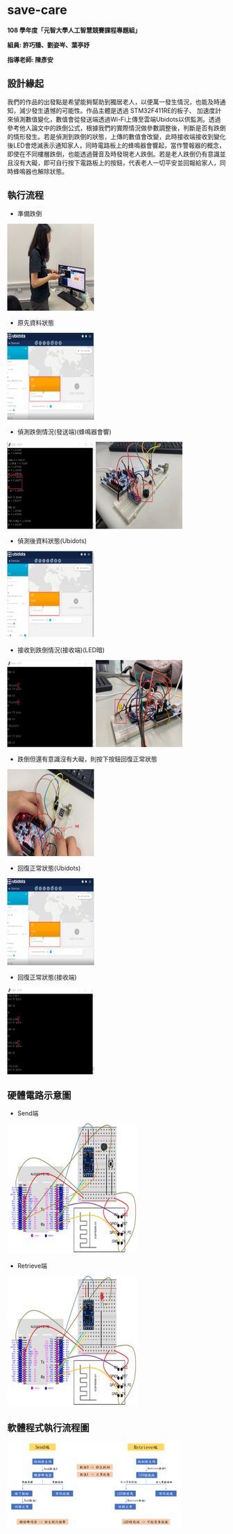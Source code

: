 # save-care
**108 學年度「元智大學人工智慧競賽課程專題組」**

**組員: 許巧臻、劉姿岑、葉亭妤** 

**指導老師: 陳彥安**

## 設計緣起

我們的作品的出發點是希望能夠幫助到獨居老人，以便萬一發生情況，也能及時通知，減少發生遺憾的可能性。作品主體是透過 STM32F411RE的板子、 加速度計來偵測數值變化，數值會從發送端透過Wi-Fi上傳至雲端Ubidots以供監測。透過參考他人論文中的跌倒公式，根據我們的實際情況做參數調整後，判斷是否有跌倒的情形發生。若是偵測到跌倒的狀態，上傳的數值會改變，此時接收端接收到變化後LED會熄滅表示通知家人，同時電路板上的蜂鳴器會響起，當作警報器的概念，即使在不同樓層跌倒，也能透過聲音及時發現老人跌倒。若是老人跌倒仍有意識並且沒有大礙，即可自行按下電路板上的按鈕，代表老人一切平安並回報給家人，同時蜂鳴器也解除狀態。

## 執行流程

* 準備跌倒
<img src="pics/1.png" width="200px" height="200px">

* 原先資料狀態
<img src="pics/2.png" width="200px" height="200px">

* 偵測跌倒情況(發送端)(蜂鳴器會響) 
<img src="pics/3.png" width="200px" height="200px">
<img src="pics/4.png" width="200px" height="200px">

* 偵測後資料狀態(Ubidots)
<img src="pics/5.png" width="200px" height="200px">

* 接收到跌倒情況(接收端)(LED暗)
<img src="pics/6.png" width="200px" height="200px">
<img src="pics/7.png" width="200px" height="200px">

* 跌倒但還有意識沒有大礙，則按下按鈕回復正常狀態
<img src="pics/8.png" width="200px" height="200px">

* 回復正常狀態(Ubidots)
<img src="pics/9.png" width="200px" height="200px">

* 回復正常狀態(接收端)
<img src="pics/10.png" width="200px" height="200px">

## 硬體電路示意圖

* Send端
<img src="pics/11.png" width="300px" height="300px">

* Retrieve端
<img src="pics/12.png" width="300px" height="300px">

## 軟體程式執行流程圖

<img src="pics/13.png" width="400px" height="200px">
